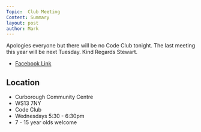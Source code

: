 ```yaml
---
Topic:  Club Meeting
Content: Summary
layout: post
author: Mark
---
```

Apologies everyone but there will be no Code Club tonight. The last meeting this year will be next Tuesday. Kind Regards Stewart.



* [Facebook Link](https://www.facebook.com/720665616418529/posts/653992699752488)

## Location

* Curborough Community Centre
* WS13 7NY
* Code Club
* Wednesdays 5:30 - 6:30pm
* 7 - 15 year olds welcome

